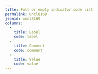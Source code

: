 ```yaml
---
title: Full or empty indicator code list
permalink: uncl8169
jsonid: uncl8169
columns:
  - 
    title: Label
    code: label
  - 
    title: Comment
    code: comment
  - 
    title: Value
    code: value
---
```

